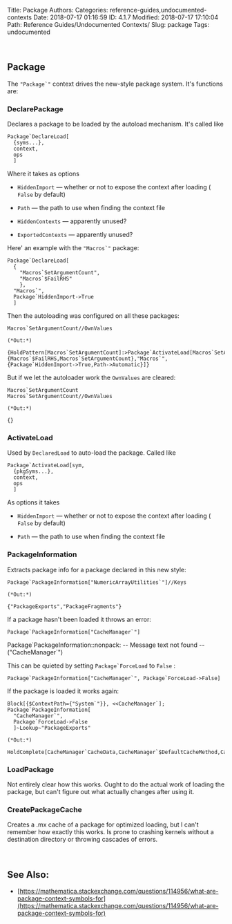 Title: Package
Authors: 
Categories: reference-guides,undocumented-contexts
Date: 2018-07-17 01:16:59
ID: 4.1.7
Modified: 2018-07-17 17:10:04
Path: Reference Guides/Undocumented Contexts/
Slug: package
Tags: undocumented

<a id="package" style="width:0;height:0;margin:0;padding:0;">&zwnj;</a>

## Package

The  ```"Package`"```  context drives the new-style package system. It's functions are:

### DeclarePackage

Declares a package to be loaded by the autoload mechanism. It's called like

    Package`DeclareLoad[
      {syms...},
      context,
      ops
      ]

Where it takes as options

* ```HiddenImport```  — whether or not to expose the context after loading ( ```False```  by default)

* ```Path```  — the path to use when finding the context file

* ```HiddenContexts```  — apparently unused?

* ```ExportedContexts```  — apparently unused?

Here' an example with the  ```"Macros`"```  package:

    Package`DeclareLoad[
      {
        "Macros`SetArgumentCount",
        "Macros`$FailRHS"
        },
      "Macros`",
      Package`HiddenImport->True
      ]

Then the autoloading was configured on all these packages:

    Macros`SetArgumentCount//OwnValues

    (*Out:*)
    
    {HoldPattern[Macros`SetArgumentCount]:>Package`ActivateLoad[Macros`SetArgumentCount,{Macros`$FailRHS,Macros`SetArgumentCount},"Macros`",{Package`HiddenImport->True,Path->Automatic}]}

But if we let the autoloader work the  ```OwnValues```  are cleared:

    Macros`SetArgumentCount
    Macros`SetArgumentCount//OwnValues

    (*Out:*)
    
    {}

### ActivateLoad

Used by  ```DeclaredLoad```  to auto-load the package. Called like

    Package`ActivateLoad[sym,
      {pkgSyms...},
      context,
      ops
      ]

As options it takes

* ```HiddenImport```  — whether or not to expose the context after loading ( ```False```  by default)

* ```Path```  — the path to use when finding the context file

### PackageInformation

Extracts package info for a package declared in this new style:

    Package`PackageInformation["NumericArrayUtilities`"]//Keys

    (*Out:*)
    
    {"PackageExports","PackageFragments"}

If a package hasn't been loaded it throws an error:

    Package`PackageInformation["CacheManager`"]


<div class='mma-message'>
 <span class='mma-message-name'>Package`PackageInformation::nonpack:</span>
 <span class='mma-message-text'>-- Message text not found -- ("CacheManager`")</span>
</div>

This can be quieted by setting  ```Package`ForceLoad```  to  ```False``` :

    Package`PackageInformation["CacheManager`", Package`ForceLoad->False]

If the package is loaded it works again:

    Block[{$ContextPath={"System`"}}, <<CacheManager`];
    Package`PackageInformation[
      "CacheManager`", 
      Package`ForceLoad->False
      ]~Lookup~"PackageExports"

    (*Out:*)
    
    HoldComplete[CacheManager`CacheData,CacheManager`$DefaultCacheMethod,CacheManager`$DefaultCacheSize,CacheManager`CacheSize,CacheManager`CacheSymbolQ,CacheManager`$Caches,CacheManager`GetCache,CacheManager`CreateCache,CacheManager`RemoveCache,CacheManager`CacheGet,CacheManager`CacheSet,CacheManager`CacheUnset,CacheManager`CacheKeys,CacheManager`iKeys,CacheManager`CacheInformation,CacheManager`makeCacheSymbol,CacheManager`makeCacheFile,CacheManager`CacheDirectory,$CacheBaseDirectory,CacheManager`$FlushInterval,CacheManager`$AllowAutoFlushing,CacheManager`CacheDirtyQ,CacheManager`CacheDirtiness,CacheManager`FlushCacheDeferred,CacheManager`FlushDirtyCaches,CacheManager`FlushCache,CacheManager`SpillCache,CacheManager`CachedExpression,CacheManager`CachedFunction,CacheManager`CachedMap]

### LoadPackage

Not entirely clear how this works. Ought to do the actual work of loading the package, but can't figure out what actually changes after using it.

### CreatePackageCache

Creates a .mx cache of a package for optimized loading, but I can't remember how exactly this works. Is prone to crashing kernels without a destination directory or throwing cascades of errors.

<a id="see-also" style="width:0;height:0;margin:0;padding:0;">&zwnj;</a>

## See Also:

* [https://mathematica.stackexchange.com/questions/114956/what-are-package-context-symbols-for](https://mathematica.stackexchange.com/questions/114956/what-are-package-context-symbols-for)